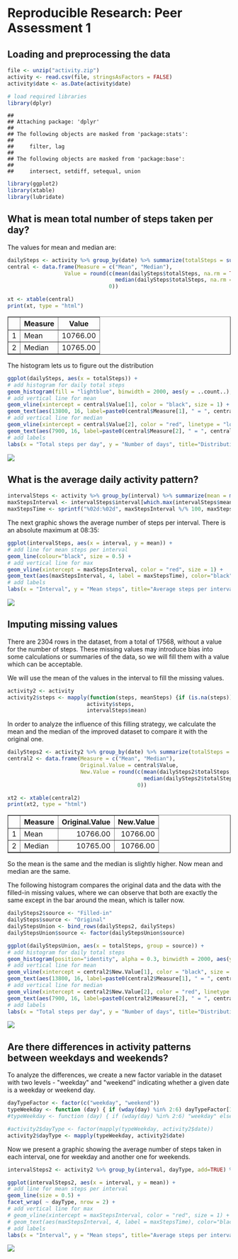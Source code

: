 # Reproducible Research: Peer Assessment 1


## Loading and preprocessing the data


```r
file <- unzip("activity.zip")
activity <- read.csv(file, stringsAsFactors = FALSE)
activity$date <- as.Date(activity$date)

# load required libraries
library(dplyr)
```

```
## 
## Attaching package: 'dplyr'
## 
## The following objects are masked from 'package:stats':
## 
##     filter, lag
## 
## The following objects are masked from 'package:base':
## 
##     intersect, setdiff, setequal, union
```

```r
library(ggplot2)
library(xtable)
library(lubridate)
```



## What is mean total number of steps taken per day?

The values for mean and median are:


```r
dailySteps <- activity %>% group_by(date) %>% summarize(totalSteps = sum(steps))
central <- data.frame(Measure = c("Mean", "Median"),
                  Value = round(c(mean(dailySteps$totalSteps, na.rm = TRUE),
                                  median(dailySteps$totalSteps, na.rm = TRUE)),
                                0))

xt <- xtable(central)
print(xt, type = "html")
```

<!-- html table generated in R 3.2.1 by xtable 1.7-4 package -->
<!-- Sun Aug 16 15:38:01 2015 -->
<table border=1>
<tr> <th>  </th> <th> Measure </th> <th> Value </th>  </tr>
  <tr> <td align="right"> 1 </td> <td> Mean </td> <td align="right"> 10766.00 </td> </tr>
  <tr> <td align="right"> 2 </td> <td> Median </td> <td align="right"> 10765.00 </td> </tr>
   </table>

The histogram lets us to figure out the distribution


```r
ggplot(dailySteps, aes(x = totalSteps)) +
# add histogram for daily total steps
geom_histogram(fill = "lightblue", binwidth = 2000, aes(y = ..count..), colour = "black") +
# add vertical line for mean
geom_vline(xintercept = central$Value[1], color = "black", size = 1) +
geom_text(aes(13800, 16, label=paste0(central$Measure[1], " = ", central$Value[1])), color = "black", size=4) +
# add vertical line for median
geom_vline(xintercept = central$Value[2], color = "red", linetype = "longdash", size = 1) +
geom_text(aes(7900, 16, label=paste0(central$Measure[2], " = ", central$Value[2])), color = "red", size=4) +
# add labels
labs(x = "Total steps per day", y = "Number of days", title="Distribution of the total number of steps") 
```

![](PA1_template_files/figure-html/plotMeanDailySteps-1.png) 


## What is the average daily activity pattern?


```r
intervalSteps <- activity %>% group_by(interval) %>% summarize(mean = mean(steps, na.rm=TRUE))
maxStepsInterval <- intervalSteps$interval[which.max(intervalSteps$mean)]
maxStepsTime <- sprintf("%02d:%02d", maxStepsInterval %/% 100, maxStepsInterval %% 100)
```

The next graphic shows the average number of steps per interval. There is an absolute maximum at 08:35:


```r
ggplot(intervalSteps, aes(x = interval, y = mean)) +
# add line for mean steps per interval
geom_line(colour="black", size = 0.5) +
# add vertical line for max
geom_vline(xintercept = maxStepsInterval, color = "red", size = 1) +
geom_text(aes(maxStepsInterval, 4, label = maxStepsTime), color="black", size=4) +
# add labels
labs(x = "Interval", y = "Mean steps", title="Average steps per interval") 
```

![](PA1_template_files/figure-html/showActivityPlot-1.png) 


## Imputing missing values

There are 2304 rows in the dataset, from a total of 17568, without a value for the number of steps. These missing values may introduce bias into some calculations or summaries of the data, so we will fill them with a value which can be acceptable.

We will use the mean of the values in the interval to fill the missing values.


```r
activity2 <- activity
activity2$steps <- mapply(function(steps, meanSteps) {if (is.na(steps)) meanSteps else steps},
                         activity$steps,
                         intervalSteps$mean)
```

In order to analyze the influence of this filling strategy, we calculate the mean and the median of the improved dataset to compare it with the original one. 


```r
dailySteps2 <- activity2 %>% group_by(date) %>% summarize(totalSteps = sum(steps))
central2 <- data.frame(Measure = c("Mean", "Median"),
                       Original.Value = central$Value,
                       New.Value = round(c(mean(dailySteps2$totalSteps, na.rm = TRUE),
                                           median(dailySteps2$totalSteps, na.rm = TRUE)),
                                         0))

xt2 <- xtable(central2)
print(xt2, type = "html")
```

<!-- html table generated in R 3.2.1 by xtable 1.7-4 package -->
<!-- Sun Aug 16 15:38:03 2015 -->
<table border=1>
<tr> <th>  </th> <th> Measure </th> <th> Original.Value </th> <th> New.Value </th>  </tr>
  <tr> <td align="right"> 1 </td> <td> Mean </td> <td align="right"> 10766.00 </td> <td align="right"> 10766.00 </td> </tr>
  <tr> <td align="right"> 2 </td> <td> Median </td> <td align="right"> 10765.00 </td> <td align="right"> 10766.00 </td> </tr>
   </table>

So the mean is the same and the median is slightly higher. Now mean and median are the same.

The following histogram compares the original data and the data with the filled-in missing values, where we can observe that both are exactly the same except in the bar around the mean, which is taller now.


```r
dailySteps2$source <- "Filled-in"
dailySteps$source <- "Original"
dailyStepsUnion <- bind_rows(dailySteps2, dailySteps)
dailyStepsUnion$source <- factor(dailyStepsUnion$source)

ggplot(dailyStepsUnion, aes(x = totalSteps, group = source)) +
# add histogram for daily total steps
geom_histogram(position="identity", alpha = 0.3, binwidth = 2000, aes(y = ..count.., fill = source), colour = "black") +
# add vertical line for mean
geom_vline(xintercept = central2$New.Value[1], color = "black", size = 1) +
geom_text(aes(13800, 16, label=paste0(central2$Measure[1], " = ", central2$New.Value[1])), color = "black", size=4) +
# add vertical line for median
geom_vline(xintercept = central2$New.Value[2], color = "red", linetype = "longdash", size = 1) +
geom_text(aes(7900, 16, label=paste0(central2$Measure[2], " = ", central2$New.Value[2])), color = "red", size=4) +
# add labels
labs(x = "Total steps per day", y = "Number of days", title="Distribution of the total number of steps") 
```

![](PA1_template_files/figure-html/replotMeanDailySteps-1.png) 


## Are there differences in activity patterns between weekdays and weekends?

To analyze the differences, we create a new factor variable in the dataset with two levels - "weekday" and "weekend" indicating whether a given date is a weekday or weekend day.


```r
dayTypeFactor <- factor(c("weekday", "weekend"))
typeWeekday <- function (day) { if (wday(day) %in% 2:6) dayTypeFactor[1] else dayTypeFactor[2]}
#typeWeekday <- function (day) { if (wday(day) %in% 2:6) "weekday" else "weekend"}

#activity2$dayType <- factor(mapply(typeWeekday, activity2$date))
activity2$dayType <- mapply(typeWeekday, activity2$date)
```

Now we present a graphic showing the average number of steps taken in each interval, one for weekday and another one for weekends.


```r
intervalSteps2 <- activity2 %>% group_by(interval, dayType, add=TRUE) %>% summarize(mean = mean(steps))
```


```r
ggplot(intervalSteps2, aes(x = interval, y = mean)) +
# add line for mean steps per interval
geom_line(size = 0.5) +
facet_wrap( ~ dayType, nrow = 2) +
# add vertical line for max
# geom_vline(xintercept = maxStepsInterval, color = "red", size = 1) +
# geom_text(aes(maxStepsInterval, 4, label = maxStepsTime), color="black", size=4) +
# add labels
labs(x = "Interval", y = "Mean steps", title="Average steps per interval") 
```

![](PA1_template_files/figure-html/showActivityPlotDayType-1.png) 

